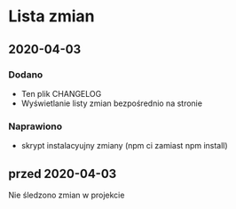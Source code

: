 # Lista zmian

## 2020-04-03
### Dodano
- Ten plik CHANGELOG
- Wyświetlanie listy zmian bezpośrednio na stronie
### Naprawiono
- skrypt instalacyujny zmiany (npm ci zamiast npm install)

## przed 2020-04-03
Nie śledzono zmian w projekcie
